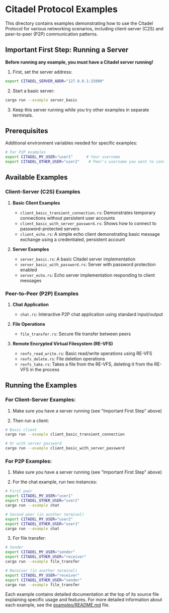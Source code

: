 # Citadel Protocol Examples

This directory contains examples demonstrating how to use the Citadel Protocol for various networking scenarios, including client-server (C2S) and peer-to-peer (P2P) communication patterns.

## Important First Step: Running a Server

**Before running any example, you must have a Citadel server running!**

1. First, set the server address:
```bash
export CITADEL_SERVER_ADDR="127.0.0.1:25000"
```

2. Start a basic server:
```bash
cargo run --example server_basic
```

3. Keep this server running while you try other examples in separate terminals.

## Prerequisites

Additional environment variables needed for specific examples:

```bash
# For P2P examples
export CITADEL_MY_USER="user1"      # Your username
export CITADEL_OTHER_USER="user2"    # Peer's username you want to connect to
```

## Available Examples

### Client-Server (C2S) Examples

1. **Basic Client Examples**
   - `client_basic_transient_connection.rs`: Demonstrates temporary connections without persistent user accounts
   - `client_basic_with_server_password.rs`: Shows how to connect to password-protected servers
   - `client_echo.rs`: A simple echo client demonstrating basic message exchange using a credentialed, persistent account

2. **Server Examples**
   - `server_basic.rs`: A basic Citadel server implementation
   - `server_basic_with_password.rs`: Server with password protection enabled
   - `server_echo.rs`: Echo server implementation responding to client messages

### Peer-to-Peer (P2P) Examples

1. **Chat Application**
   - `chat.rs`: Interactive P2P chat application using standard input/output
   
2. **File Operations**
   - `file_transfer.rs`: Secure file transfer between peers
   
3. **Remote Encrypted Virtual Filesystem (RE-VFS)**
   - `revfs_read_write.rs`: Basic read/write operations using RE-VFS
   - `revfs_delete.rs`: File deletion operations
   - `revfs_take.rs`: Takes a file from the RE-VFS, deleting it from the RE-VFS in the process

## Running the Examples

### For Client-Server Examples:

1. Make sure you have a server running (see "Important First Step" above)

2. Then run a client:
```bash
# Basic client
cargo run --example client_basic_transient_connection

# Or with server password
cargo run --example client_basic_with_server_password
```

### For P2P Examples:

1. Make sure you have a server running (see "Important First Step" above)

2. For the chat example, run two instances:
```bash
# First peer
export CITADEL_MY_USER="user1"
export CITADEL_OTHER_USER="user2"
cargo run --example chat

# Second peer (in another terminal)
export CITADEL_MY_USER="user2"
export CITADEL_OTHER_USER="user1"
cargo run --example chat
```

3. For file transfer:
```bash
# Sender
export CITADEL_MY_USER="sender"
export CITADEL_OTHER_USER="receiver"
cargo run --example file_transfer

# Receiver (in another terminal)
export CITADEL_MY_USER="receiver"
export CITADEL_OTHER_USER="sender"
cargo run --example file_transfer
```

Each example contains detailed documentation at the top of its source file explaining specific usage and features. For more detailed information about each example, see the [examples/README.md](examples/README.md) file.
